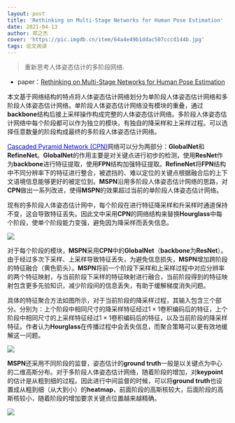 ```yaml
---
layout: post
title: 'Rethinking on Multi-Stage Networks for Human Pose Estimation'
date: 2021-04-13
author: 郑之杰
cover: 'https://pic.imgdb.cn/item/64a4e49b1ddac507cccd144b.jpg'
tags: 论文阅读
---
```


> 重新思考人体姿态估计的多阶段网络.

- paper：[Rethinking on Multi-Stage Networks for Human Pose Estimation](https://arxiv.org/abs/1901.00148)

本文基于网络结构的特点将人体姿态估计网络划分为单阶段人体姿态估计网络和多阶段人体姿态估计网络。单阶段人体姿态估计网络没有模块的重叠，通过**backbone**结构后接上采样操作构成完整的人体姿态估计网络。多阶段人体姿态估计网络中每个阶段都可以作为独立的模块，有独自的降采样和上采样过程。可以选择任意数量的阶段构成最终的多阶段人体姿态估计网络。

[<font color=blue>Cascaded Pyramid Network (CPN)</font>](https://0809zheng.github.io/2021/04/12/cpn.html)网络可以分为两部分：**GlobalNet**和**RefineNet**。**GlobalNet**的作用主要是对关键点进行初步的检测，使用**ResNet**作为**backbone**进行特征提取，使用**FPN**结构加强特征提取。**RefineNet**将**FPN**结构中不同分辨率下的特征进行整合，被遮挡的、难以定位的关键点根据融合后的上下文语境信息能够更好的被定位到。**MSPN**沿用多阶段人体姿态估计网络的思路，对**CPN**做出一系列改进，使得**MSPN**的效果超过当前的单阶段人体姿态估计网络。

现有的多阶段人体姿态估计网中，每个阶段在进行特征降采样和升采样时通道保持不变，这会导致特征丢失。因此文中采用**CPN**的网络结构来替换**Hourglass**中每个阶段，使单个阶段能力变强，避免因为降采样而丢失信息。

![](https://pic.imgdb.cn/item/64a50a0a1ddac507cc132f0a.jpg)

对于每个阶段的模块，**MSPN**采用**CPN**中的**GlobalNet**（**backbone**为**ResNet**）。由于经过多次下采样、上采样导致特征丢失，为避免信息损失，**MSPN**增加跨阶段的特征融合（黄色箭头）。**MSPN**将前一个阶段下采样和上采样过程中对应分辨率的两个特征映射，与当前阶段下采样的特征映射进行融合，当前阶段得到的特征映射包含更多先验知识，减少阶段间的信息丢失，有助于缓解梯度消失问题。

具体的特征聚合方法如图所示，对于当前阶段的降采样过程，其输入包含三个部分。分别为：上个阶段中相同尺寸的降采样特征经过$1\times 1$卷积编码后的特征，上个阶段中相同尺寸的上采样特征经过$1\times 1$卷积编码后的特征，以及当前阶段的降采样特征。作者认为**Hourglass**在传播过程中会丢失信息，而聚合策略可以更有效地缓解这一问题。

![](https://pic.imgdb.cn/item/64a50ac41ddac507cc14b0f7.jpg)

**MSPN**还采用不同阶段的监督，姿态估计的**ground truth**一般是以关键点为中心的二维高斯分布。对于多阶段人体姿态估计网络，随着阶段的增加，对**keypoint**的估计是从粗到细的过程。因此进行中间监督的时候，可以将**ground truth**也设置成从粗到细（从大到小）的**heatmap**，前面阶段的高斯核较大，后面阶段的高斯核较小，随着阶段的增加要求关键点位置越来越精确。

![](https://pic.imgdb.cn/item/64a50b481ddac507cc15d065.jpg)



